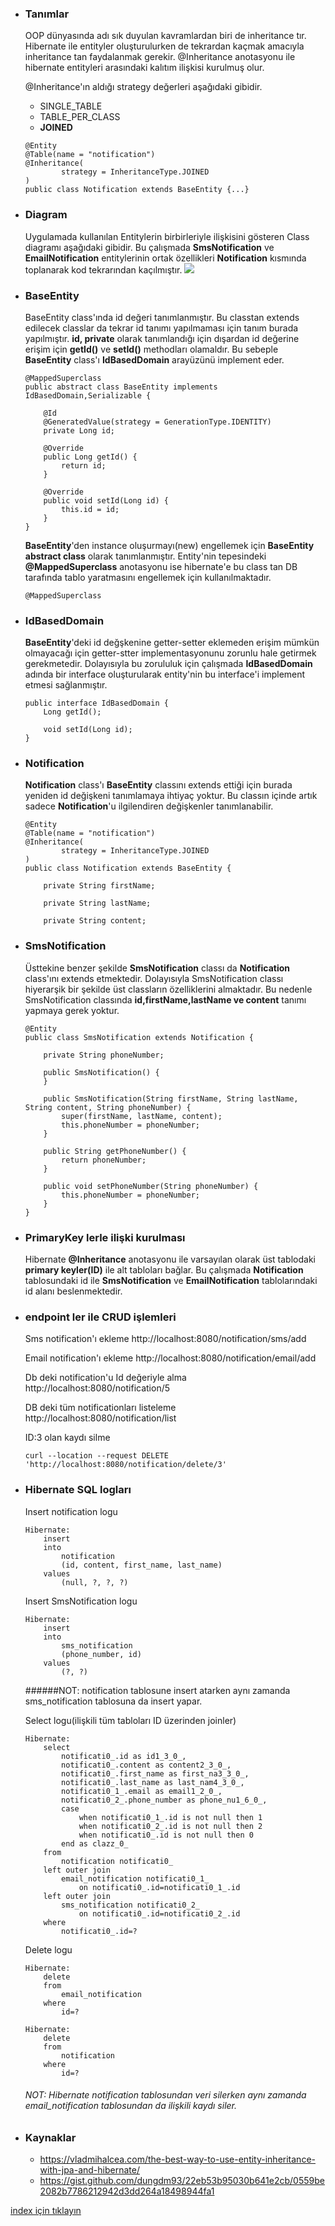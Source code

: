 * ### Tanımlar
    OOP dünyasında adı sık duyulan kavramlardan biri de inheritance tır. 
    Hibernate ile entityler oluşturulurken de tekrardan kaçmak amacıyla inheritance tan faydalanmak gerekir.
    @Inheritance anotasyonu ile hibernate entityleri arasındaki kalıtım ilişkisi kurulmuş olur.

    @Inheritance'ın aldığı strategy değerleri aşağıdaki gibidir.
    - SINGLE_TABLE     
    - TABLE_PER_CLASS     
    - **JOINED**               
    ```
    @Entity
    @Table(name = "notification")
    @Inheritance(
            strategy = InheritanceType.JOINED
    )
    public class Notification extends BaseEntity {...}
    ```

* ### Diagram
    Uygulamada kullanılan Entitylerin birbirleriyle ilişkisini gösteren Class diagramı aşağıdaki gibidir.
    Bu çalışmada **SmsNotification** ve **EmailNotification** entitylerinin ortak özellikleri **Notification** kısmında toplanarak kod tekrarından kaçılmıştır.
    ![](../screenshots/inheritanceNotificationDiagram.png)
    
* ### BaseEntity
    BaseEntity class'ında id değeri tanımlanmıştır. Bu classtan extends edilecek classlar da tekrar id tanımı yapılmaması için tanım burada yapılmıştır.
    **id, private** olarak tanımlandığı için dışardan id değerine erişim için  **getId()** ve **setId()** methodları olamaldır. 
    Bu sebeple **BaseEntity** class'ı **IdBasedDomain** arayüzünü implement eder.
    ```
    @MappedSuperclass
    public abstract class BaseEntity implements IdBasedDomain,Serializable {
    
        @Id
        @GeneratedValue(strategy = GenerationType.IDENTITY)
        private Long id;
    
        @Override
        public Long getId() {
            return id;
        }
    
        @Override
        public void setId(Long id) {
            this.id = id;
        }
    }
    ```    
    
    **BaseEntity**'den instance oluşurmayı(new) engellemek için **BaseEntity abstract class** olarak tanımlanmıştır.
    Entity'nin tepesindeki **@MappedSuperclass** anotasyonu ise hibernate'e bu class tan DB tarafında tablo yaratmasını engellemek için kullanılmaktadır. 
    ```
    @MappedSuperclass
    ```

* ### IdBasedDomain
    **BaseEntity**'deki id değşkenine getter-setter eklemeden erişim mümkün olmayacağı için getter-stter implementasyonunu zorunlu hale getirmek gerekmetedir.
    Dolayısıyla bu zorululuk için çalışmada **IdBasedDomain** adında bir interface oluşturularak entity'nin bu interface'i implement etmesi sağlanmıştır.

    ```
    public interface IdBasedDomain {
        Long getId();
    
        void setId(Long id);
    }
    ```

* ### Notification
    **Notification** class'ı **BaseEntity** classını extends ettiği için burada yeniden id değişkeni tanımlamaya ihtiyaç yoktur.
    Bu classın içinde artık sadece **Notification**'u ilgilendiren değişkenler tanımlanabilir.
    
    ```
    @Entity
    @Table(name = "notification")
    @Inheritance(
            strategy = InheritanceType.JOINED
    )
    public class Notification extends BaseEntity {
    
        private String firstName;
    
        private String lastName;
    
        private String content;
    ```

* ### SmsNotification
    Üsttekine benzer şekilde **SmsNotification** classı da  **Notification** class'ını extends etmektedir. 
    Dolayısıyla SmsNotification classı hiyerarşik bir şekilde üst classların özelliklerini almaktadır.
    Bu nedenle SmsNotification classında  **id,firstName,lastName ve content** tanımı yapmaya gerek yoktur.
    ```
    @Entity
    public class SmsNotification extends Notification {
    
        private String phoneNumber;
    
        public SmsNotification() {
        }
    
        public SmsNotification(String firstName, String lastName, String content, String phoneNumber) {
            super(firstName, lastName, content);
            this.phoneNumber = phoneNumber;
        }
    
        public String getPhoneNumber() {
            return phoneNumber;
        }
    
        public void setPhoneNumber(String phoneNumber) {
            this.phoneNumber = phoneNumber;
        }
    }
    ```
* ### PrimaryKey lerle ilişki kurulması
    Hibernate **@Inheritance** anotasyonu ile varsayılan olarak üst tablodaki **primary keyler(ID)** ile alt tabloları bağlar.
    Bu çalışmada **Notification** tablosundaki id ile **SmsNotification** ve **EmailNotification**  tablolarındaki id alanı beslenmektedir. 

* ### endpoint ler ile CRUD işlemleri
    Sms notification'ı ekleme
    http://localhost:8080/notification/sms/add
    
    Email notification'ı ekleme
    http://localhost:8080/notification/email/add
    
    Db deki notification'u Id değeriyle alma
    http://localhost:8080/notification/5
    
    DB deki tüm notificationları listeleme
    http://localhost:8080/notification/list
    
    ID:3 olan kaydı silme
    ```
    curl --location --request DELETE 'http://localhost:8080/notification/delete/3'
    ```    

* ### Hibernate SQL logları
    Insert notification logu
    ```
    Hibernate: 
        insert 
        into
            notification
            (id, content, first_name, last_name) 
        values
            (null, ?, ?, ?)
    ```    

    Insert SmsNotification logu
    ```
    Hibernate: 
        insert 
        into
            sms_notification
            (phone_number, id) 
        values
            (?, ?)
    ```

    ######NOT: notification tablosune insert atarken aynı zamanda sms_notification tablosuna da insert yapar.

    Select logu(ilişkili tüm tabloları ID üzerinden joinler)
    ```
    Hibernate: 
        select
            notificati0_.id as id1_3_0_,
            notificati0_.content as content2_3_0_,
            notificati0_.first_name as first_na3_3_0_,
            notificati0_.last_name as last_nam4_3_0_,
            notificati0_1_.email as email1_2_0_,
            notificati0_2_.phone_number as phone_nu1_6_0_,
            case 
                when notificati0_1_.id is not null then 1 
                when notificati0_2_.id is not null then 2 
                when notificati0_.id is not null then 0 
            end as clazz_0_ 
        from
            notification notificati0_ 
        left outer join
            email_notification notificati0_1_ 
                on notificati0_.id=notificati0_1_.id 
        left outer join
            sms_notification notificati0_2_ 
                on notificati0_.id=notificati0_2_.id 
        where
            notificati0_.id=?
    ```    

    Delete logu
    ```
    Hibernate: 
        delete 
        from
            email_notification 
        where
            id=?
    ```    
    
    ```
    Hibernate: 
        delete 
        from
            notification 
        where
            id=?
    ```   
    ###### NOT: Hibernate notification tablosundan veri silerken  aynı zamanda email_notification tablosundan da ilişkili kaydı siler.

* ### Kaynaklar
    - https://vladmihalcea.com/the-best-way-to-use-entity-inheritance-with-jpa-and-hibernate/
    - https://gist.github.com/dungdm93/22eb53b95030b641e2cb/0559be2082b7786212942d3dd264a18498944fa1


[index için tıklayın](../README.md)
